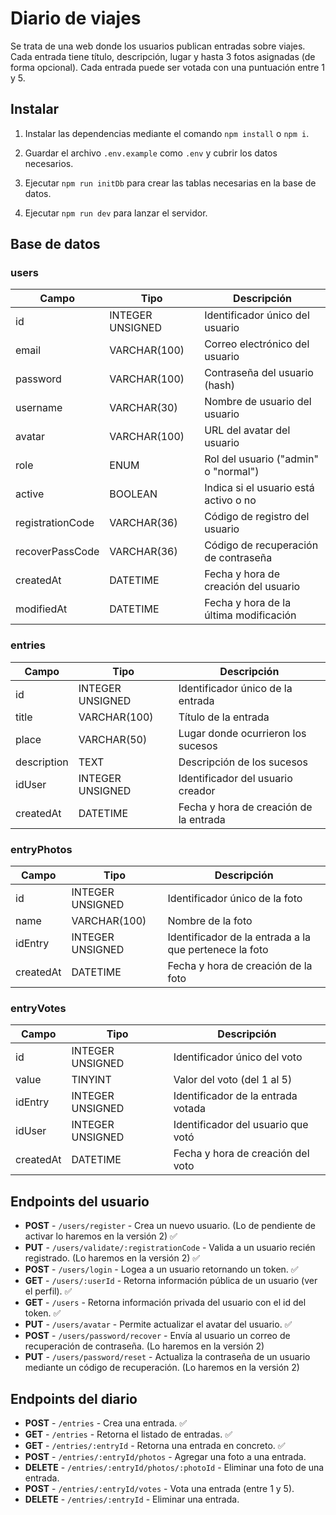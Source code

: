 # Diario de viajes

Se trata de una web donde los usuarios publican entradas sobre viajes. Cada entrada tiene título, descripción, lugar y hasta 3 fotos asignadas (de forma opcional). Cada entrada puede ser votada con una puntuación entre 1 y 5.

## Instalar

1. Instalar las dependencias mediante el comando `npm install` o `npm i`.

2. Guardar el archivo `.env.example` como `.env` y cubrir los datos necesarios.

3. Ejecutar `npm run initDb` para crear las tablas necesarias en la base de datos.

4. Ejecutar `npm run dev` para lanzar el servidor.

## Base de datos

### users

| Campo            | Tipo             | Descripción                            |
| ---------------- | ---------------- | -------------------------------------- |
| id               | INTEGER UNSIGNED | Identificador único del usuario        |
| email            | VARCHAR(100)     | Correo electrónico del usuario         |
| password         | VARCHAR(100)     | Contraseña del usuario (hash)          |
| username         | VARCHAR(30)      | Nombre de usuario del usuario          |
| avatar           | VARCHAR(100)     | URL del avatar del usuario             |
| role             | ENUM             | Rol del usuario ("admin" o "normal")   |
| active           | BOOLEAN          | Indica si el usuario está activo o no  |
| registrationCode | VARCHAR(36)      | Código de registro del usuario         |
| recoverPassCode  | VARCHAR(36)      | Código de recuperación de contraseña   |
| createdAt        | DATETIME         | Fecha y hora de creación del usuario   |
| modifiedAt       | DATETIME         | Fecha y hora de la última modificación |

### entries

| Campo       | Tipo             | Descripción                            |
| ----------- | ---------------- | -------------------------------------- |
| id          | INTEGER UNSIGNED | Identificador único de la entrada      |
| title       | VARCHAR(100)     | Título de la entrada                   |
| place       | VARCHAR(50)      | Lugar donde ocurrieron los sucesos     |
| description | TEXT             | Descripción de los sucesos             |
| idUser      | INTEGER UNSIGNED | Identificador del usuario creador      |
| createdAt   | DATETIME         | Fecha y hora de creación de la entrada |

### entryPhotos

| Campo     | Tipo             | Descripción                                            |
| --------- | ---------------- | ------------------------------------------------------ |
| id        | INTEGER UNSIGNED | Identificador único de la foto                         |
| name      | VARCHAR(100)     | Nombre de la foto                                      |
| idEntry   | INTEGER UNSIGNED | Identificador de la entrada a la que pertenece la foto |
| createdAt | DATETIME         | Fecha y hora de creación de la foto                    |

### entryVotes

| Campo     | Tipo             | Descripción                        |
| --------- | ---------------- | ---------------------------------- |
| id        | INTEGER UNSIGNED | Identificador único del voto       |
| value     | TINYINT          | Valor del voto (del 1 al 5)        |
| idEntry   | INTEGER UNSIGNED | Identificador de la entrada votada |
| idUser    | INTEGER UNSIGNED | Identificador del usuario que votó |
| createdAt | DATETIME         | Fecha y hora de creación del voto  |

## Endpoints del usuario

-   **POST** - `/users/register` - Crea un nuevo usuario. (Lo de pendiente de activar lo haremos en la versión 2) ✅
-   **PUT** - `/users/validate/:registrationCode` - Valida a un usuario recién registrado. (Lo haremos en la versión 2) ✅
-   **POST** - `/users/login` - Logea a un usuario retornando un token. ✅
-   **GET** - `/users/:userId` - Retorna información pública de un usuario (ver el perfil). ✅
-   **GET** - `/users` - Retorna información privada del usuario con el id del token. ✅
-   **PUT** - `/users/avatar` - Permite actualizar el avatar del usuario. ✅
-   **POST** - `/users/password/recover` - Envía al usuario un correo de recuperación de contraseña. (Lo haremos en la versión 2)
-   **PUT** - `/users/password/reset` - Actualiza la contraseña de un usuario mediante un código de recuperación. (Lo haremos en la versión 2)

## Endpoints del diario

-   **POST** - `/entries` - Crea una entrada. ✅
-   **GET** - `/entries` - Retorna el listado de entradas. ✅
-   **GET** - `/entries/:entryId` - Retorna una entrada en concreto. ✅
-   **POST** - `/entries/:entryId/photos` - Agregar una foto a una entrada.
-   **DELETE** - `/entries/:entryId/photos/:photoId` - Eliminar una foto de una entrada.
-   **POST** - `/entries/:entryId/votes` - Vota una entrada (entre 1 y 5).
-   **DELETE** - `/entries/:entryId` - Eliminar una entrada.
